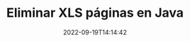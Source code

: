 ---
############################# Static ############################
layout: "auto-gen-merger"
date: 2022-09-19T14:14:42
draft: false
otherformats: ods odt one otp ott pdf pps ppsx ppt pptx rtf tex vdx vsdm vsdx vssm

############################# Head ############################
head_title: "Eliminar XLS páginas en Java"
head_description: "Quite o elimine una sola página o colección de páginas de un archivo XLS en Java invirtiendo el orden de las páginas usando la API de combinación de documentos."

############################# Header ############################
title: "Eliminar XLS páginas en Java"
description: "Elimina XLS páginas con unas pocas líneas de código Java."
bg_image: "https://cms.admin.containerize.com/templates/aspose/App_Themes/V3/images/bg/header1.png"
bg_overlay: false
button:
    enable: true
    icon: "fas fa-arrow-down"
    label: "Descargue prueba gratis"
    link: "https://downloads.groupdocs.com/merger/java"

############################# SubMenu ############################
submenu:
    enable: true

    left:
        img_alt: "GroupDocs.Merger for Java"
        image: "https://cms.admin.containerize.com/templates/groupdocs/images/product-logos/90x90-noborder/groupdocs-merger-java.png"
        product: "GroupDocs.Merger"
        platform: "Java"

    middle:
        button:

            # button loop
            - link: "https://apireference.groupdocs.com/merger/java"
              text: "Referencia de la API"

            # button loop
            - link: "https://github.com/groupdocs-merger"
              text: "Ejemplos de código"

            # button loop
            - link: "https://products.groupdocs.app/merger/family"
              text: "demostraciones en vivo"

            # button loop
            - link: "https://purchase.groupdocs.com/pricing/merger/java"
              text: "Precios"

    right:
        link_download: "https://downloads.groupdocs.com/merger"
        link_learn: "https://docs.groupdocs.com/merger/java"
        link_buy: "https://purchase.groupdocs.com"

############################# About ############################
about:
    enable: true
    title: "Acerca de la API de GroupDocs.Merger for Java"
    content: |
        [GroupDocs.Merger for Java](/es/merger/java/) ofrece una solución simple para fusionar y dividir de forma segura entre una amplia gama de formatos de documentos, incluidos PDF, Microsoft Office (Word, Excel, PowerPoint , OneNote), OpenDocument, HTML, imágenes y muchos otros dentro de las aplicaciones de Java. Al agregar solo unas pocas líneas del código, realice varias operaciones de documentos, como mover, eliminar, rotar, intercambiar, extraer o cambiar la orientación de las páginas dentro de los documentos. La API de combinación de documentos también admite la vista previa de páginas de documentos como una imagen para analizar la estructura, el formato y el contenido del documento en la página.
        
        GroupDocs.Merger API es una opción correcta para soluciones corporativas que necesitan funciones de eliminación de páginas de archivos. Estas API son compatibles con todos los principales sistemas operativos y plataformas, incluido J2SE 7.0 (1.7), J2SE 8.0 (1.8), Java 10.

############################# Steps ############################
steps:
    enable: true
    title_left: "Eliminar XLS páginas de archivos en Java"
    content_left: |
        [GroupDocs.Merger for Java](/es/merger/java/) facilita que los desarrolladores de Java eliminen una o varias páginas en particular dentro de XLS archivo mediante la implementación de unos sencillos pasos.
        
        * Inicialice **RemoveOptions** con números de página para eliminar.
        * Cree una nueva instancia de **Merger** y pase la ruta del documento de origen como parámetro del constructor.
        * Llame a **removePages** y pase el objeto **RemoveOptions**.
        * Llame a **guardar** y especifique la ruta del archivo para guardar el documento resultante.

    title_right: "Requisitos del sistema"
    content_right: |
        Las API de GroupDocs.Merger for Java son compatibles con todas las principales plataformas y sistemas operativos. Antes de ejecutar el código a continuación, asegúrese de tener instalados los siguientes requisitos previos en su sistema.

        * Sistemas operativos: Microsoft Windows, Linux, Mac OS
        * Entornos de desarrollo: NetBeans, IntelliJ IDEA, Eclipse
        * Marcos: J2SE 7.0 (1.7), J2SE 8.0 (1.8), Java 10
        * Descarga la última versión de GroupDocs.Merger for Java de [Maven](https://repository.groupdocs.com/webapp/#/artifacts/browse/tree/General/repo/com/groupdocs/groupdocs-merger)
         
    code: |
     {{% merger/additional-styles %}}
     {{< merger/code-merger title="Cómo eliminar las páginas de archivos XLS usando el código de ejemplo Java">}}

        ```java    
        // Eliminar XLS páginas de archivos usando GroupDocs.Merger API
        // Inicialice la clase RemoveOptions con los números de página seleccionados
        RemoveOptions removeOptions = new RemoveOptions(new int[] { 3, 6 });

        // Crear una instancia de Fusión con el documento de entrada XLS
        Merger merger = new Merger("input.xls");

        // Llame al método removePages y pásele el objeto RemoveOptions
        merger.removePages(removeOptions);
    
        // Llame al método de guardado y pase la ruta de archivo deseada para guardar el documento de salida
        merger.save("output.xls");
        ```
     {{< /merger/code-merger >}}

############################# Demos ############################
demos:
    enable: true
    title: "Demostraciones en vivo - Eliminar XLS páginas en línea"
    content: |
       Elimine las páginas de archivos XLS ahora mismo visitando el sitio web [GroupDocs.Merger Live Demos](https://products.groupdocs.app/splitter/remove-pages/xls).
       La demostración en vivo tiene los siguientes beneficios.
        
############################# About Formats ############################
about_formats:
    enable: true

############################# More Formats ############################
more_formats:
    enable: true
    title: "Eliminar páginas de otros formatos de documentos"
    content: |
        Java fusión de documentos y API dividida para formatos de archivo e imágenes. Elimine algunos de los formatos de archivo populares como se indica a continuación.

############################# Back to top ###############################
back_to_top:
    enable: true
---